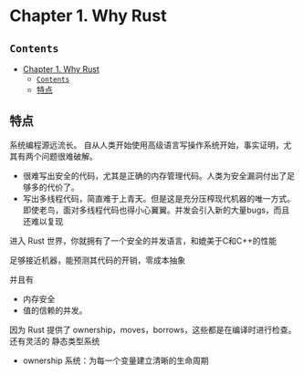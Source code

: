 # Chapter 1. Why Rust

## `Contents`
- [Chapter 1. Why Rust](#chapter-1-why-rust)
  - [`Contents`](#contents)
  - [特点](#%e7%89%b9%e7%82%b9)

## 特点
系统编程源远流长。
自从人类开始使用高级语言写操作系统开始，事实证明，尤其有两个问题很难破解。
* 很难写出安全的代码，尤其是正确的内存管理代码。人类为安全漏洞付出了足够多的代价了。
* 写出多线程代码，简直难于上青天。但是这是充分压榨现代机器的唯一方式。即使老鸟，面对多线程代码也得小心翼翼。并发会引入新的大量bugs，而且还难以复现

进入 Rust 世界，你就拥有了一个安全的并发语言，和媲美于C和C++的性能

足够接近机器，能预测其代码的开销，零成本抽象

并且有
* 内存安全
* 值的信赖的并发。

因为 Rust 提供了 ownership，moves，borrows，这些都是在编译时进行检查。
还有灵活的 静态类型系统

* ownership 系统：为每一个变量建立清晰的生命周期